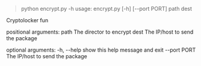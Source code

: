 > python encrypt.py -h
usage: encrypt.py [-h] [--port PORT] path dest

Cryptolocker fun

positional arguments:
  path         The director to encrypt
  dest         The IP/host to send the package

optional arguments:
  -h, --help   show this help message and exit
  --port PORT  The IP/host to send the package
